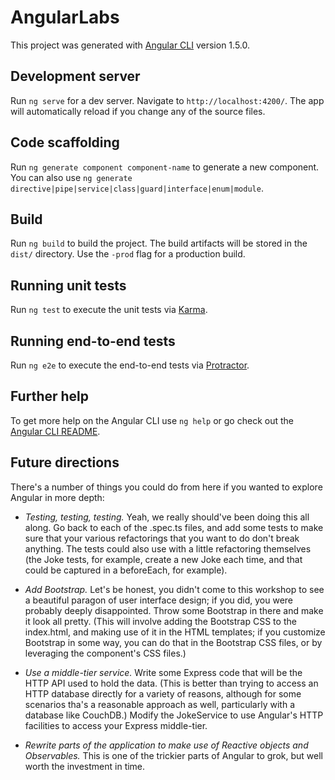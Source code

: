 # AngularLabs

This project was generated with [Angular CLI](https://github.com/angular/angular-cli) version 1.5.0.

## Development server

Run `ng serve` for a dev server. Navigate to `http://localhost:4200/`. The app will automatically reload if you change any of the source files.

## Code scaffolding

Run `ng generate component component-name` to generate a new component. You can also use `ng generate directive|pipe|service|class|guard|interface|enum|module`.

## Build

Run `ng build` to build the project. The build artifacts will be stored in the `dist/` directory. Use the `-prod` flag for a production build.

## Running unit tests

Run `ng test` to execute the unit tests via [Karma](https://karma-runner.github.io).

## Running end-to-end tests

Run `ng e2e` to execute the end-to-end tests via [Protractor](http://www.protractortest.org/).

## Further help

To get more help on the Angular CLI use `ng help` or go check out the [Angular CLI README](https://github.com/angular/angular-cli/blob/master/README.md).

## Future directions
There's a number of things you could do from here if you wanted to explore Angular in more depth:

* *Testing, testing, testing.* Yeah, we really should've been doing this all along. Go back to each of the .spec.ts files, and add some tests to make sure that your various refactorings that you want to do don't break anything. The tests could also use with a little refactoring themselves (the Joke tests, for example, create a new Joke each time, and that could be captured in a beforeEach, for example). 

* *Add Bootstrap.* Let's be honest, you didn't come to this workshop to see a beautiful paragon of user interface design; if you did, you were probably deeply disappointed. Throw some Bootstrap in there and make it look all pretty. (This will involve adding the Bootstrap CSS to the index.html, and making use of it in the HTML templates; if you customize Bootstrap in some way, you can do that in the Bootstrap CSS files, or by leveraging the component's CSS files.)

* *Use a middle-tier service.* Write some Express code that will be the HTTP API used to hold the data. (This is better than trying to access an HTTP database directly for a variety of reasons, although for some scenarios tha's a reasonable approach as well, particularly with a database like CouchDB.) Modify the JokeService to use Angular's HTTP facilities to access your Express middle-tier.

* *Rewrite parts of the application to make use of Reactive objects and Observables.* This is one of the trickier parts of Angular to grok, but well worth the investment in time.
